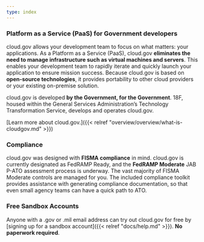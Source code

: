 ```yaml
---
type: index
---
```


### Platform as a Service (PaaS) for Government developers

cloud.gov allows your development team to focus on what matters: your applications. As a Platform as a Service (PaaS), cloud.gov **eliminates the need to manage infrastructure such as virtual machines and servers**. This enables your development team to rapidly iterate and quickly launch your application to ensure mission success. Because cloud.gov is based on **open-source technologies**, it provides portability to other cloud providers or your existing on-premise solution.

cloud.gov is developed **by the Government, for the Government**. 18F, housed within the General Services Administration’s Technology Transformation Service, develops and operates cloud.gov.

[Learn more about cloud.gov.]({{< relref "overview/overview/what-is-cloudgov.md" >}})

### Compliance

cloud.gov was designed with **FISMA compliance** in mind. cloud.gov is currently designated as FedRAMP Ready, and the **FedRAMP Moderate** JAB P-ATO assessment process is underway.  The vast majority of FISMA Moderate controls are managed for you. The included compliance toolkit provides assistance with generating compliance documentation, so that even small agency teams can have a quick path to ATO.

### Free Sandbox Accounts

Anyone with a .gov or .mil email address can try out cloud.gov for free by [signing up for a sandbox account]({{< relref "docs/help.md" >}}). **No paperwork required**.


